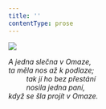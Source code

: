 ```yaml
---
title: ''
contentType: prose
---
```


<section>

![](../Images/030.jpg)

_A jedna slečna v Omaze,  
ta měla nos až k podlaze;  
         tak jí ho bez přestání  
         nosila jedna paní,  
když se šla projít v Omaze._

</section>
